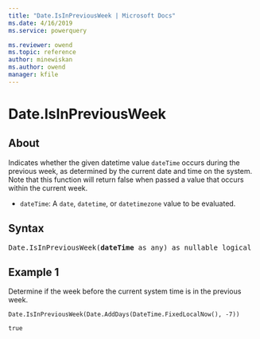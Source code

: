 ```yaml
---
title: "Date.IsInPreviousWeek | Microsoft Docs"
ms.date: 4/16/2019
ms.service: powerquery

ms.reviewer: owend
ms.topic: reference
author: minewiskan
ms.author: owend
manager: kfile
---
```

# Date.IsInPreviousWeek

## About  

Indicates whether the given datetime value <code>dateTime</code> occurs during the previous week, as determined by the current date and time on the system. Note that this function will return false when passed a value that occurs within the current week. <ul> <li><code>dateTime</code>: A <code>date</code>, <code>datetime</code>, or <code>datetimezone</code> value to be evaluated.</li> </ul>
  
## Syntax

<pre>
Date.IsInPreviousWeek(<b>dateTime</b> as any) as nullable logical
</pre>
  
## Example 1

Determine if the week before the current system time is in the previous week.

```powerquery-m
Date.IsInPreviousWeek(Date.AddDays(DateTime.FixedLocalNow(), -7))
```

`true`
  
